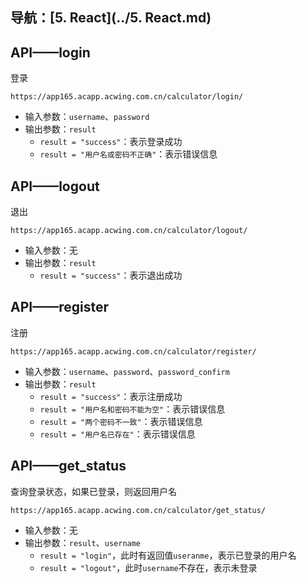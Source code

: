 ## 导航：[5. React](../5. React.md)

## API——login

登录

`https://app165.acapp.acwing.com.cn/calculator/login/`

-   输入参数：`username`、`password`
-   输出参数：`result`
    -   `result = "success"`：表示登录成功
    -   `result = "用户名或密码不正确"`：表示错误信息

## API——logout

退出

`https://app165.acapp.acwing.com.cn/calculator/logout/`

-   输入参数：无
-   输出参数：`result`
    -   `result = "success"`：表示退出成功

## API——register

注册

`https://app165.acapp.acwing.com.cn/calculator/register/`

-   输入参数：`username`、`password`、`password_confirm`
-   输出参数：`result`
    -   `result = "success"`：表示注册成功
    -   `result = "用户名和密码不能为空"`：表示错误信息
    -   `result = "两个密码不一致"`：表示错误信息
    -   `result = "用户名已存在"`：表示错误信息

## API——get_status

查询登录状态，如果已登录，则返回用户名

`https://app165.acapp.acwing.com.cn/calculator/get_status/`

-   输入参数：无
-   输出参数：`result`、`username`
    -   `result = "login"`，此时有返回值`useranme`，表示已登录的用户名
    -   `result = "logout"`，此时`username`不存在，表示未登录